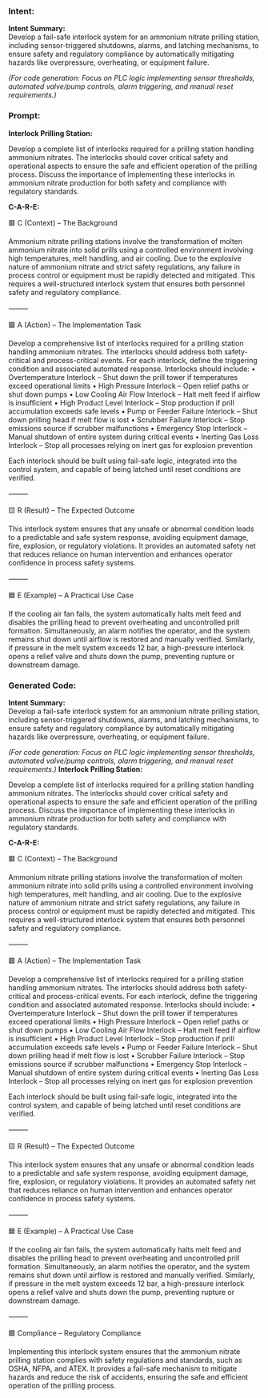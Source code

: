 ### Intent:
**Intent Summary:**  
Develop a fail-safe interlock system for an ammonium nitrate prilling station, including sensor-triggered shutdowns, alarms, and latching mechanisms, to ensure safety and regulatory compliance by automatically mitigating hazards like overpressure, overheating, or equipment failure.  

*(For code generation: Focus on PLC logic implementing sensor thresholds, automated valve/pump controls, alarm triggering, and manual reset requirements.)*

### Prompt:
**Interlock Prilling Station:**

Develop a complete list of interlocks required for a prilling station handling ammonium nitrates. The interlocks should cover critical safety and operational aspects to ensure the safe and efficient operation of the prilling process. Discuss the importance of implementing these interlocks in ammonium nitrate production for both safety and compliance with regulatory standards.

**C-A-R-E:**

🟥 C (Context) – The Background

Ammonium nitrate prilling stations involve the transformation of molten ammonium nitrate into solid prills using a controlled environment involving high temperatures, melt handling, and air cooling. Due to the explosive nature of ammonium nitrate and strict safety regulations, any failure in process control or equipment must be rapidly detected and mitigated. This requires a well-structured interlock system that ensures both personnel safety and regulatory compliance.

⸻

🟩 A (Action) – The Implementation Task

Develop a comprehensive list of interlocks required for a prilling station handling ammonium nitrates. The interlocks should address both safety-critical and process-critical events. For each interlock, define the triggering condition and associated automated response. Interlocks should include:
	•	Overtemperature Interlock – Shut down the prill tower if temperatures exceed operational limits
	•	High Pressure Interlock – Open relief paths or shut down pumps
	•	Low Cooling Air Flow Interlock – Halt melt feed if airflow is insufficient
	•	High Product Level Interlock – Stop production if prill accumulation exceeds safe levels
	•	Pump or Feeder Failure Interlock – Shut down prilling head if melt flow is lost
	•	Scrubber Failure Interlock – Stop emissions source if scrubber malfunctions
	•	Emergency Stop Interlock – Manual shutdown of entire system during critical events
	•	Inerting Gas Loss Interlock – Stop all processes relying on inert gas for explosion prevention

Each interlock should be built using fail-safe logic, integrated into the control system, and capable of being latched until reset conditions are verified.

⸻

🟨 R (Result) – The Expected Outcome

This interlock system ensures that any unsafe or abnormal condition leads to a predictable and safe system response, avoiding equipment damage, fire, explosion, or regulatory violations. It provides an automated safety net that reduces reliance on human intervention and enhances operator confidence in process safety systems.

⸻

🟦 E (Example) – A Practical Use Case

If the cooling air fan fails, the system automatically halts melt feed and disables the prilling head to prevent overheating and uncontrolled prill formation. Simultaneously, an alarm notifies the operator, and the system remains shut down until airflow is restored and manually verified. Similarly, if pressure in the melt system exceeds 12 bar, a high-pressure interlock opens a relief valve and shuts down the pump, preventing rupture or downstream damage.

### Generated Code:
**Intent Summary:**  
Develop a fail-safe interlock system for an ammonium nitrate prilling station, including sensor-triggered shutdowns, alarms, and latching mechanisms, to ensure safety and regulatory compliance by automatically mitigating hazards like overpressure, overheating, or equipment failure.  

*(For code generation: Focus on PLC logic implementing sensor thresholds, automated valve/pump controls, alarm triggering, and manual reset requirements.)*
**Interlock Prilling Station:**

Develop a complete list of interlocks required for a prilling station handling ammonium nitrates. The interlocks should cover critical safety and operational aspects to ensure the safe and efficient operation of the prilling process. Discuss the importance of implementing these interlocks in ammonium nitrate production for both safety and compliance with regulatory standards.

**C-A-R-E:**

🟥 C (Context) – The Background

Ammonium nitrate prilling stations involve the transformation of molten ammonium nitrate into solid prills using a controlled environment involving high temperatures, melt handling, and air cooling. Due to the explosive nature of ammonium nitrate and strict safety regulations, any failure in process control or equipment must be rapidly detected and mitigated. This requires a well-structured interlock system that ensures both personnel safety and regulatory compliance.

⸻

🟩 A (Action) – The Implementation Task

Develop a comprehensive list of interlocks required for a prilling station handling ammonium nitrates. The interlocks should address both safety-critical and process-critical events. For each interlock, define the triggering condition and associated automated response. Interlocks should include:
	•	Overtemperature Interlock – Shut down the prill tower if temperatures exceed operational limits
	•	High Pressure Interlock – Open relief paths or shut down pumps
	•	Low Cooling Air Flow Interlock – Halt melt feed if airflow is insufficient
	•	High Product Level Interlock – Stop production if prill accumulation exceeds safe levels
	•	Pump or Feeder Failure Interlock – Shut down prilling head if melt flow is lost
	•	Scrubber Failure Interlock – Stop emissions source if scrubber malfunctions
	•	Emergency Stop Interlock – Manual shutdown of entire system during critical events
	•	Inerting Gas Loss Interlock – Stop all processes relying on inert gas for explosion prevention

Each interlock should be built using fail-safe logic, integrated into the control system, and capable of being latched until reset conditions are verified.

⸻

🟨 R (Result) – The Expected Outcome

This interlock system ensures that any unsafe or abnormal condition leads to a predictable and safe system response, avoiding equipment damage, fire, explosion, or regulatory violations. It provides an automated safety net that reduces reliance on human intervention and enhances operator confidence in process safety systems.

⸻

🟦 E (Example) – A Practical Use Case

If the cooling air fan fails, the system automatically halts melt feed and disables the prilling head to prevent overheating and uncontrolled prill formation. Simultaneously, an alarm notifies the operator, and the system remains shut down until airflow is restored and manually verified. Similarly, if pressure in the melt system exceeds 12 bar, a high-pressure interlock opens a relief valve and shuts down the pump, preventing rupture or downstream damage.

⸻

🟪 Compliance – Regulatory Compliance

Implementing this interlock system ensures that the ammonium nitrate prilling station complies with safety regulations and standards, such as OSHA, NFPA, and ATEX. It provides a fail-safe mechanism to mitigate hazards and reduce the risk of accidents, ensuring the safe and efficient operation of the prilling process.

